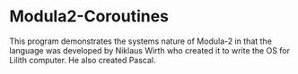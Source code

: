 # Modula2-Coroutines
This program demonstrates the systems nature of Modula-2 in that the language was developed by Niklaus Wirth who created it to write the OS for Lilith computer.  He also created Pascal.
